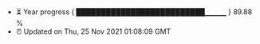 - ⏳ Year progress { ██████████████████████████▁▁▁▁ } 89.88 %
- ⏰ Updated on Thu, 25 Nov 2021 01:08:09 GMT

